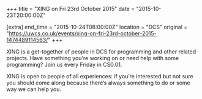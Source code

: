 +++
title = "XING on Fri 23rd October 2015"
date = "2015-10-23T20:00:00Z"

[extra]
end_time = "2015-10-24T08:00:00Z"
location = "DCS"
original = "https://uwcs.co.uk/events/xing-on-fri-23rd-october-2015-1474489114563/"
+++

XING is a get-together of people in DCS for programming and other related projects. Have something you're working on or need help with some programming? Join us every Friday in CS0.01.

XING is open to people of all experiences: if you’re interested but not sure you should come along because there’s always something to do or some way we can help you.

